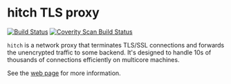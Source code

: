 hitch TLS proxy
===============

[![Build Status](https://travis-ci.org/varnish/hitch.svg?branch=master)](https://travis-ci.org/varnish/hitch)
[![Coverity Scan Build Status](https://scan.coverity.com/projects/5137/badge.svg)](https://scan.coverity.com/projects/hitch)

`hitch` is a network proxy that terminates TLS/SSL connections and forwards the
unencrypted traffic to some backend. It's designed to handle 10s of thousands of
connections efficiently on multicore machines.

See the [web page](https://hitch-tls.org) for more information.
